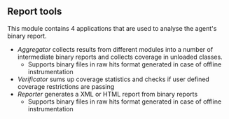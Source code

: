 ## Report tools
This module contains 4 applications that are used to analyse 
the agent's binary report.

* _Aggregator_ collects results from different modules into a number of
  intermediate binary reports and collects coverage in unloaded classes.
  * Supports binary files in raw hits format generated in case of offline instrumentation
* _Verificator_ sums up coverage statistics and checks if user defined coverage restrictions are passing
* _Reporter_ generates a XML or HTML report from binary reports
  * Supports binary files in raw hits format generated in case of offline instrumentation
